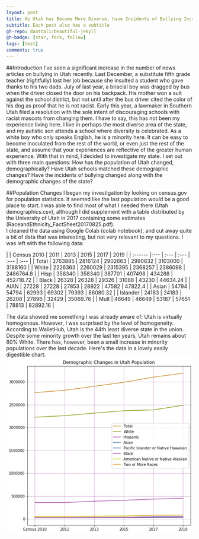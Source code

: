 ```yaml
---
layout: post
title: As Utah has Become More Diverse, have Incidents of Bullying Increased?
subtitle: Each post also has a subtitle
gh-repo: daattali/beautiful-jekyll
gh-badge: [star, fork, follow]
tags: [test]
comments: true
---
```


##Introduction
I’ve seen a significant increase in the number of news articles on bullying in Utah recently. Last December, a substitute fifth grade teacher (rightfully) lost her job because she insulted a student who gave thanks to his two dads.  July of last year, a biracial boy was dragged by bus when the driver closed the door on his backpack. His mother won a suit against the school district, but not until after the bus driver cited the color of his dog as proof that he is not racist. Early this year, a lawmaker in Southern Utah filed a resolution with the sole intent of discouraging schools with racist mascots from changing them. 
I have to say, this has not been my experience living here. I live in perhaps the most diverse area of the state, and my autistic son attends a school where diversity is celebrated. As a white boy who only speaks English, he is a minority here. It can be easy to become inoculated from the rest of the world, or even just the rest of the state, and assume that your experiences are reflective of the greater human experience. With that in mind, I decided to investigate my state.
I set out with three main questions:
How has the population of Utah changed, demographically?
Have Utah schools matched these demographic changes?
Have the incidents of bullying changed along with the demographic changes of the state?

##Population Changes
I began my investigation by looking on census.gov for population statistics. It seemed like the last population would be a good place to start. I was able to find most of what I needed there (Utah demographics.csv), although I did supplement with a table distributed by the University of Utah in 2017 containing some estimates (RaceandEthnicity_FactSheet20170825.pdf).  
I cleaned the data using Google Colab (colab notebook), and cut away quite a bit of data that was interesting, but not very relevant to my questions. I was left with the following data:

| |	Census 2010 |	2011 |	2013 |	2015 |	2017 |	2019 |
| :------ |:--- | :--- | :--- | :--- | :--- |
|	Total |	2763885 |	2816124 |	2902663 |	2990632 |	3103000 |	3188160 |
|	White |	2226363 |	2260029 |	2315395 |	2368257 |	2386098 |	2486764.8 |
|	Hisp |	358340 |	358340 |	387701 |	407498 |	434288 |	452718.72 |
|	Black |	26328 |	26328 |	29326 |	31088 |	43230 |	44634.24 |
|	AIAN |	27228 |	27228 |	27853 |	28922 |	47582 |	47822.4 |
|	Asian |	54794 |	54794 |	62993 |	69302 |	79393 |	86080.32 |
|	Islander |	24183 |	24183 |	26208 |	27896 |	32429 |	35069.76 |
|	Mult |	46649 |	46649 |	53187 |	57651 |	78813 |	82892.16 |

The data showed me something I was already aware of: Utah is virtually homogenous. However, I was surprised by the level of homogeneity.  According to WalletHub, Utah is the 44th least diverse state in the union. Despite some minority growth over the last ten years, Utah remains about 80% White.  There has, however, been a small increase in minority populations over the last decade. Here's the data in a lovely easily digestible chart:
![Utah Population](https://github.com/JaimieOnigkeit/Lambda-Unit-1-Build-Week/blob/master/Utah%20Pop.png)
